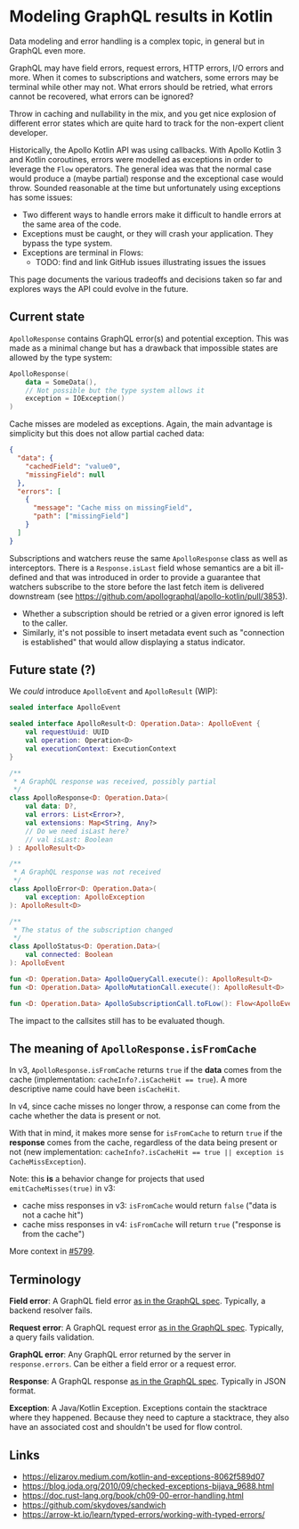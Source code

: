 # Modeling GraphQL results in Kotlin

Data modeling and error handling is a complex topic, in general but in GraphQL even more.

GraphQL may have field errors, request errors, HTTP errors, I/O errors and more. When it comes to subscriptions and watchers, some errors may be terminal while other may not. What errors should be retried, what errors cannot be recovered, what errors can be ignored?

Throw in caching and nullability in the mix, and you get nice explosion of different error states which are quite hard to track for the non-expert client developer.

Historically, the Apollo Kotlin API was using callbacks. With Apollo Kotlin 3 and Kotlin coroutines, errors were modelled as exceptions in order to leverage the `Flow` operators. The general idea was that the normal case would produce a (maybe partial) response and the exceptional case would throw. Sounded reasonable at the time but unfortunately using exceptions has some issues:

- Two different ways to handle errors make it difficult to handle errors at the same area of the code.
- Exceptions must be caught, or they will crash your application. They bypass the type system.
- Exceptions are terminal in Flows:
  - TODO: find and link GitHub issues illustrating issues the issues 

This page documents the various tradeoffs and decisions taken so far and explores ways the API could evolve in the future.

## Current state

`ApolloResponse` contains GraphQL error(s) and potential exception. This was made as a minimal change but has a drawback that impossible states are allowed by the type system:

```kotlin
ApolloResponse(
    data = SomeData(),
    // Not possible but the type system allows it
    exception = IOException()
)
```

Cache misses are modeled as exceptions. Again, the main advantage is simplicity but this does not allow partial cached data:

```json
{
  "data": {
    "cachedField": "value0",
    "missingField": null
  },
  "errors": [
    {
      "message": "Cache miss on missingField",
      "path": ["missingField"]
    }
  ]
}
```

Subscriptions and watchers reuse the same `ApolloResponse` class as well as interceptors. There is a `Response.isLast` field whose semantics are a bit ill-defined and that was introduced in order to provide a guarantee that watchers subscribe to the store before the last fetch item is delivered downstream (see https://github.com/apollographql/apollo-kotlin/pull/3853). 
* Whether a subscription should be retried or a given error ignored is left to the caller.
* Similarly, it's not possible to insert metadata event such as "connection is established" that would allow displaying a status indicator.

## Future state (?)

We _could_ introduce `ApolloEvent` and `ApolloResult` (WIP):

```kotlin
sealed interface ApolloEvent

sealed interface ApolloResult<D: Operation.Data>: ApolloEvent {
    val requestUuid: UUID
    val operation: Operation<D>
    val executionContext: ExecutionContext
}

/**
 * A GraphQL response was received, possibly partial
 */
class ApolloResponse<D: Operation.Data>(
    val data: D?,
    val errors: List<Error>?,
    val extensions: Map<String, Any?>
    // Do we need isLast here?
    // val isLast: Boolean
) : ApolloResult<D>

/**
 * A GraphQL response was not received
 */
class ApolloError<D: Operation.Data>(
    val exception: ApolloException
): ApolloResult<D>

/**
 * The status of the subscription changed
 */
class ApolloStatus<D: Operation.Data>(
    val connected: Boolean
): ApolloEvent

fun <D: Operation.Data> ApolloQueryCall.execute(): ApolloResult<D>
fun <D: Operation.Data> ApolloMutationCall.execute(): ApolloResult<D>

fun <D: Operation.Data> ApolloSubscriptionCall.toFLow(): Flow<ApolloEvent>
```

The impact to the callsites still has to be evaluated though. 

## The meaning of `ApolloResponse.isFromCache`

In v3, `ApolloResponse.isFromCache` returns `true` if the **data** comes from the cache (implementation:
`cacheInfo?.isCacheHit == true`). A more descriptive name could have been `isCacheHit`.

In v4, since cache misses no longer throw, a response can come from the cache whether the data is present or not.

With that in mind, it makes more sense for `isFromCache` to return `true` if the **response** comes from the cache,
regardless of the data being present or not (new implementation:
`cacheInfo?.isCacheHit == true || exception is CacheMissException`).

Note: this **is** a behavior change for projects that used `emitCacheMisses(true)` in v3:

- cache miss responses in v3: `isFromCache` would return `false` ("data is not a cache hit")
- cache miss responses in v4: `isFromCache` will return `true` ("response is from the cache")

More context in [#5799](https://github.com/apollographql/apollo-kotlin/issues/5799).

## Terminology

**Field error**: A GraphQL field error [as in the GraphQL spec](https://spec.graphql.org/draft/#field-error). Typically, a backend resolver fails.

**Request error**: A GraphQL request error [as in the GraphQL spec](https://spec.graphql.org/draft/#request-error). Typically, a query fails validation.

**GraphQL error**: Any GraphQL error returned by the server in `response.errors`. Can be either a field error or a request error.

**Response**: A GraphQL response [as in the GraphQL spec](https://spec.graphql.org/draft/#sec-Response-Format). Typically in JSON format.

**Exception**: A Java/Kotlin Exception. Exceptions contain the stacktrace where they happened. Because they need to capture a stacktrace, they also have an associated cost and shouldn't be used for flow control.

## Links

* https://elizarov.medium.com/kotlin-and-exceptions-8062f589d07
* https://blog.joda.org/2010/09/checked-exceptions-bijava_9688.html
* https://doc.rust-lang.org/book/ch09-00-error-handling.html
* https://github.com/skydoves/sandwich
* https://arrow-kt.io/learn/typed-errors/working-with-typed-errors/
